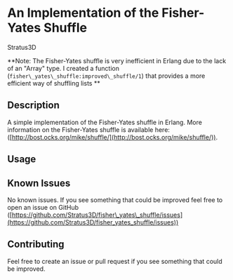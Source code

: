 An Implementation of the Fisher-Yates Shuffle
=============================================

Stratus3D

**Note: The Fisher-Yates shuffle is very inefficient in Erlang due to the lack of an "Array" type. I created a function (`fisher\_yates\_shuffle:improved\_shuffle/1`) that provides a more efficient way of shuffling lists **

## Description
A simple implementation of the Fisher-Yates shuffle in Erlang. More information on the Fisher-Yates shuffle is available here: ([http://bost.ocks.org/mike/shuffle/](http://bost.ocks.org/mike/shuffle/)).

## Usage


## Known Issues
No known issues. If you see something that could be improved feel free to open an issue on GitHub ([https://github.com/Stratus3D/fisher\_yates\_shuffle/issues](https://github.com/Stratus3D/fisher_yates_shuffle/issues))

## Contributing
Feel free to create an issue or pull request if you see something that could be improved.
